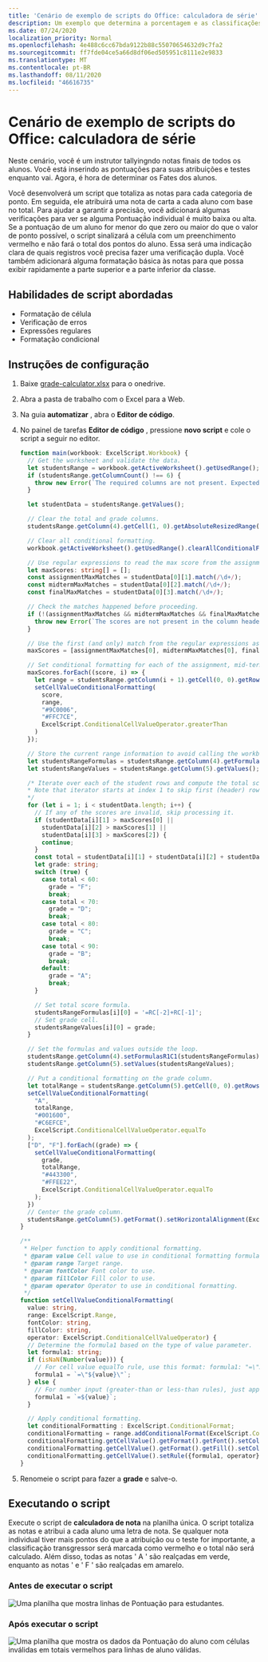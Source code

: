 ```yaml
---
title: 'Cenário de exemplo de scripts do Office: calculadora de série'
description: Um exemplo que determina a porcentagem e as classificações de uma classe de alunos.
ms.date: 07/24/2020
localization_priority: Normal
ms.openlocfilehash: 4e488c6cc67bda9122b88c55070654632d9c7fa2
ms.sourcegitcommit: ff7fde04ce5a66d8df06ed505951c8111e2e9833
ms.translationtype: MT
ms.contentlocale: pt-BR
ms.lasthandoff: 08/11/2020
ms.locfileid: "46616735"
---
```

# <a name="office-scripts-sample-scenario-grade-calculator"></a>Cenário de exemplo de scripts do Office: calculadora de série

Neste cenário, você é um instrutor tallyingndo notas finais de todos os alunos. Você está inserindo as pontuações para suas atribuições e testes enquanto vai. Agora, é hora de determinar os Fates dos alunos.

Você desenvolverá um script que totaliza as notas para cada categoria de ponto. Em seguida, ele atribuirá uma nota de carta a cada aluno com base no total. Para ajudar a garantir a precisão, você adicionará algumas verificações para ver se alguma Pontuação individual é muito baixa ou alta. Se a pontuação de um aluno for menor do que zero ou maior do que o valor de ponto possível, o script sinalizará a célula com um preenchimento vermelho e não fará o total dos pontos do aluno. Essa será uma indicação clara de quais registros você precisa fazer uma verificação dupla. Você também adicionará alguma formatação básica às notas para que possa exibir rapidamente a parte superior e a parte inferior da classe.

## <a name="scripting-skills-covered"></a>Habilidades de script abordadas

- Formatação de célula
- Verificação de erros
- Expressões regulares
- Formatação condicional

## <a name="setup-instructions"></a>Instruções de configuração

1. Baixe <a href="grade-calculator.xlsx">grade-calculator.xlsx</a> para o onedrive.

2. Abra a pasta de trabalho com o Excel para a Web.

3. Na guia **automatizar** , abra o **Editor de código**.

4. No painel de tarefas **Editor de código** , pressione **novo script** e cole o script a seguir no editor.

    ```TypeScript
    function main(workbook: ExcelScript.Workbook) {
      // Get the worksheet and validate the data.
      let studentsRange = workbook.getActiveWorksheet().getUsedRange();
      if (studentsRange.getColumnCount() !== 6) {
        throw new Error(`The required columns are not present. Expected column headers: "Student ID | Assignment score | Mid-term | Final | Total | Grade"`);
      }

      let studentData = studentsRange.getValues();

      // Clear the total and grade columns.
      studentsRange.getColumn(4).getCell(1, 0).getAbsoluteResizedRange(studentData.length - 1, 2).clear();

      // Clear all conditional formatting.
      workbook.getActiveWorksheet().getUsedRange().clearAllConditionalFormats();

      // Use regular expressions to read the max score from the assignment, mid-term, and final scores columns.
      let maxScores: string[] = [];
      const assignmentMaxMatches = studentData[0][1].match(/\d+/);
      const midtermMaxMatches = studentData[0][2].match(/\d+/);
      const finalMaxMatches = studentData[0][3].match(/\d+/);

      // Check the matches happened before proceeding.
      if (!(assignmentMaxMatches && midtermMaxMatches && finalMaxMatches)) {
        throw new Error(`The scores are not present in the column headers. Expected format: "Assignments (n)|Mid-term (n)|Final (n)"`);
      }

      // Use the first (and only) match from the regular expressions as the max scores.
      maxScores = [assignmentMaxMatches[0], midtermMaxMatches[0], finalMaxMatches[0]];

      // Set conditional formatting for each of the assignment, mid-term, and final scores columns.
      maxScores.forEach((score, i) => {
        let range = studentsRange.getColumn(i + 1).getCell(0, 0).getRowsBelow(studentData.length - 1);
        setCellValueConditionalFormatting(
          score,
          range,
          "#9C0006",
          "#FFC7CE",
          ExcelScript.ConditionalCellValueOperator.greaterThan
        )
      });

      // Store the current range information to avoid calling the workbook in the loop.
      let studentsRangeFormulas = studentsRange.getColumn(4).getFormulasR1C1();
      let studentsRangeValues = studentsRange.getColumn(5).getValues();

      /* Iterate over each of the student rows and compute the total score and letter grade.
      * Note that iterator starts at index 1 to skip first (header) row.
      */
      for (let i = 1; i < studentData.length; i++) {
        // If any of the scores are invalid, skip processing it.
        if (studentData[i][1] > maxScores[0] ||
          studentData[i][2] > maxScores[1] ||
          studentData[i][3] > maxScores[2]) {
          continue;
        }
        const total = studentData[i][1] + studentData[i][2] + studentData[i][3];
        let grade: string;
        switch (true) {
          case total < 60:
            grade = "F";
            break;
          case total < 70:
            grade = "D";
            break;
          case total < 80:
            grade = "C";
            break;
          case total < 90:
            grade = "B";
            break;
          default:
            grade = "A";
            break;
        }

        // Set total score formula.
        studentsRangeFormulas[i][0] = '=RC[-2]+RC[-1]';
        // Set grade cell.
        studentsRangeValues[i][0] = grade;
      }

      // Set the formulas and values outside the loop.
      studentsRange.getColumn(4).setFormulasR1C1(studentsRangeFormulas);
      studentsRange.getColumn(5).setValues(studentsRangeValues);

      // Put a conditional formatting on the grade column.
      let totalRange = studentsRange.getColumn(5).getCell(0, 0).getRowsBelow(studentData.length - 1);
      setCellValueConditionalFormatting(
        "A",
        totalRange,
        "#001600",
        "#C6EFCE",
        ExcelScript.ConditionalCellValueOperator.equalTo
      );
      ["D", "F"].forEach((grade) => {
        setCellValueConditionalFormatting(
          grade,
          totalRange,
          "#443300",
          "#FFEE22",
          ExcelScript.ConditionalCellValueOperator.equalTo
        );
      })
      // Center the grade column.
      studentsRange.getColumn(5).getFormat().setHorizontalAlignment(ExcelScript.HorizontalAlignment.center);
    }

    /**
     * Helper function to apply conditional formatting.
     * @param value Cell value to use in conditional formatting formula1.
     * @param range Target range.
     * @param fontColor Font color to use.
     * @param fillColor Fill color to use.
     * @param operator Operator to use in conditional formatting.
     */
    function setCellValueConditionalFormatting(
      value: string,
      range: ExcelScript.Range,
      fontColor: string,
      fillColor: string,
      operator: ExcelScript.ConditionalCellValueOperator) {
      // Determine the formula1 based on the type of value parameter.
      let formula1: string;
      if (isNaN(Number(value))) {
        // For cell value equalTo rule, use this format: formula1: "=\"A\"",
        formula1 = `=\"${value}\"`;
      } else {
        // For number input (greater-than or less-than rules), just append '='.
        formula1 = `=${value}`;
      }

      // Apply conditional formatting.
      let conditionalFormatting : ExcelScript.ConditionalFormat;
      conditionalFormatting = range.addConditionalFormat(ExcelScript.ConditionalFormatType.cellValue);
      conditionalFormatting.getCellValue().getFormat().getFont().setColor(fontColor);
      conditionalFormatting.getCellValue().getFormat().getFill().setColor(fillColor);
      conditionalFormatting.getCellValue().setRule({formula1, operator});
    }
    ```

5. Renomeie o script para fazer a **grade** e salve-o.

## <a name="running-the-script"></a>Executando o script

Execute o script de **calculadora de nota** na planilha única. O script totaliza as notas e atribui a cada aluno uma letra de nota. Se qualquer nota individual tiver mais pontos do que a atribuição ou o teste for importante, a classificação transgressor será marcada como vermelho e o total não será calculado. Além disso, todas as notas ' A ' são realçadas em verde, enquanto as notas ' e ' F ' são realçadas em amarelo.

### <a name="before-running-the-script"></a>Antes de executar o script

![Uma planilha que mostra linhas de Pontuação para estudantes.](../../images/scenario-grade-calculator-before.png)

### <a name="after-running-the-script"></a>Após executar o script

![Uma planilha que mostra os dados da Pontuação do aluno com células inválidas em totais vermelhos para linhas de aluno válidas.](../../images/scenario-grade-calculator-after.png)
